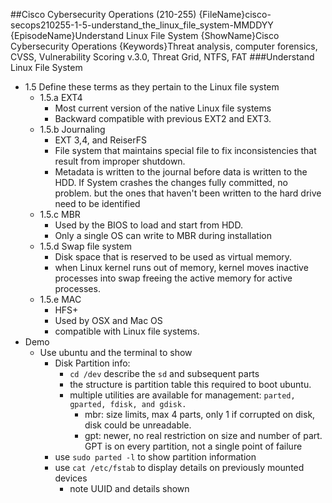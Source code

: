 ##Cisco Cybersecurity Operations (210-255)
{FileName}cisco-secops210255-1-5-understand_the_linux_file_system-MMDDYY
{EpisodeName}Understand Linux File System
{ShowName}Cisco Cybersecurity Operations
{Keywords}Threat analysis, computer forensics, CVSS, Vulnerability Scoring v.3.0, Threat Grid, NTFS, FAT
###Understand Linux File System
* 1.5 Define these terms as they pertain to the Linux file 
system  
	+ 1.5.a EXT4
		- Most current version of the native Linux file systems
		- Backward compatible with previous EXT2 and EXT3.
	+ 1.5.b Journaling  
		- EXT 3,4, and ReiserFS
		- File system that maintains special file to fix
		  inconsistencies that result from improper shutdown.
		- Metadata is written to the journal before data is 
		  written to the HDD.  If System crashes the changes
		  fully committed, no problem. but the ones that haven't
		  been written to the hard drive need to be identified 
	+ 1.5.c MBR
		- Used by the BIOS to load and start from HDD.
		- Only a single OS can write to MBR during installation
	+ 1.5.d Swap file system
		- Disk space that is reserved to be used as virtual
		  memory.
		- when Linux kernel runs out of memory, kernel moves
		  inactive processes into swap freeing the active memory
		  for active processes.
	+ 1.5.e MAC
		- HFS+
		- Used by OSX and Mac OS
		- compatible with Linux file systems.
* Demo
	+ Use ubuntu and the terminal to show
		- Disk Partition info:
			+ `cd /dev`  describe the `sd` and subsequent parts
			+ the structure is partition table this required to
			  boot ubuntu.
			+ multiple utilities are available for management: 
			  `parted, gparted, fdisk, and gdisk.` 
				- mbr: size limits, max 4 parts, only 1 if
				  corrupted on disk, disk could be unreadable.
				- gpt: newer, no real restriction on size and
				  number of part. GPT is on every partition,
				  not a single point of failure
		- use `sudo parted -l` to show partition information
		- use `cat /etc/fstab` to display details on previously
		  mounted devices
			+ note UUID and details shown